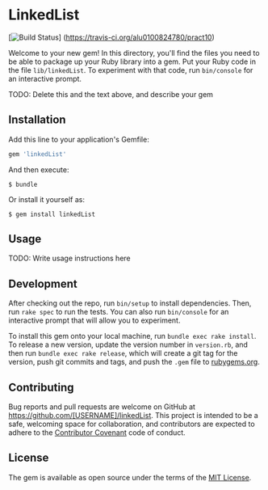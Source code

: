 # LinkedList

[![Build Status](https://travis-ci.org/alu0100824780/pract10.svg?branch=master)] (https://travis-ci.org/alu0100824780/pract10)

Welcome to your new gem! In this directory, you'll find the files you need to be able to package up your Ruby library into a gem. Put your Ruby code in the file `lib/linkedList`. To experiment with that code, run `bin/console` for an interactive prompt.

TODO: Delete this and the text above, and describe your gem

## Installation

Add this line to your application's Gemfile:

```ruby
gem 'linkedList'
```

And then execute:

    $ bundle

Or install it yourself as:

    $ gem install linkedList


## Usage

TODO: Write usage instructions here

## Development

After checking out the repo, run `bin/setup` to install dependencies. Then, run `rake spec` to run the tests. You can also run `bin/console` for an interactive prompt that will allow you to experiment.

To install this gem onto your local machine, run `bundle exec rake install`. To release a new version, update the version number in `version.rb`, and then run `bundle exec rake release`, which will create a git tag for the version, push git commits and tags, and push the `.gem` file to [rubygems.org](https://rubygems.org).

## Contributing

Bug reports and pull requests are welcome on GitHub at https://github.com/[USERNAME]/linkedList. This project is intended to be a safe, welcoming space for collaboration, and contributors are expected to adhere to the [Contributor Covenant](contributor-covenant.org) code of conduct.


## License

The gem is available as open source under the terms of the [MIT License](http://opensource.org/licenses/MIT).

